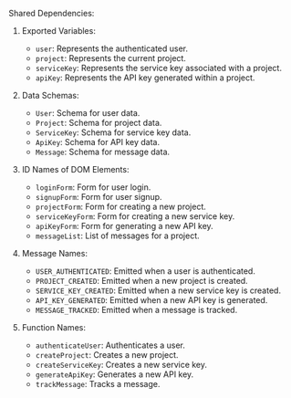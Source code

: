 Shared Dependencies:

1. Exported Variables:
   - `user`: Represents the authenticated user.
   - `project`: Represents the current project.
   - `serviceKey`: Represents the service key associated with a project.
   - `apiKey`: Represents the API key generated within a project.

2. Data Schemas:
   - `User`: Schema for user data.
   - `Project`: Schema for project data.
   - `ServiceKey`: Schema for service key data.
   - `ApiKey`: Schema for API key data.
   - `Message`: Schema for message data.

3. ID Names of DOM Elements:
   - `loginForm`: Form for user login.
   - `signupForm`: Form for user signup.
   - `projectForm`: Form for creating a new project.
   - `serviceKeyForm`: Form for creating a new service key.
   - `apiKeyForm`: Form for generating a new API key.
   - `messageList`: List of messages for a project.

4. Message Names:
   - `USER_AUTHENTICATED`: Emitted when a user is authenticated.
   - `PROJECT_CREATED`: Emitted when a new project is created.
   - `SERVICE_KEY_CREATED`: Emitted when a new service key is created.
   - `API_KEY_GENERATED`: Emitted when a new API key is generated.
   - `MESSAGE_TRACKED`: Emitted when a message is tracked.

5. Function Names:
   - `authenticateUser`: Authenticates a user.
   - `createProject`: Creates a new project.
   - `createServiceKey`: Creates a new service key.
   - `generateApiKey`: Generates a new API key.
   - `trackMessage`: Tracks a message.